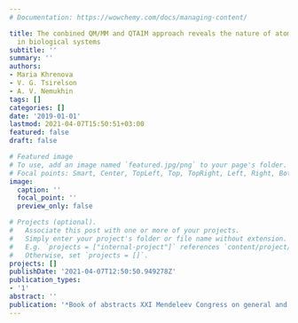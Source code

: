 ```yaml
---
# Documentation: https://wowchemy.com/docs/managing-content/

title: The conbined QM/MM and QTAIM approach reveals the nature of atomic interactions
  in biological systems
subtitle: ''
summary: ''
authors:
- Maria Khrenova
- V. G. Tsirelson
- A. V. Nemukhin
tags: []
categories: []
date: '2019-01-01'
lastmod: 2021-04-07T15:50:51+03:00
featured: false
draft: false

# Featured image
# To use, add an image named `featured.jpg/png` to your page's folder.
# Focal points: Smart, Center, TopLeft, Top, TopRight, Left, Right, BottomLeft, Bottom, BottomRight.
image:
  caption: ''
  focal_point: ''
  preview_only: false

# Projects (optional).
#   Associate this post with one or more of your projects.
#   Simply enter your project's folder or file name without extension.
#   E.g. `projects = ["internal-project"]` references `content/project/deep-learning/index.md`.
#   Otherwise, set `projects = []`.
projects: []
publishDate: '2021-04-07T12:50:50.949278Z'
publication_types:
- '1'
abstract: ''
publication: '*Book of abstracts XXI Mendeleev Congress on general and applied chemistry*'
---
```

